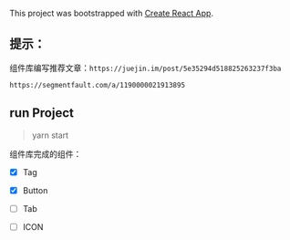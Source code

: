 This project was bootstrapped with [Create React App](https://github.com/facebook/create-react-app).

## 提示：
  组件库编写推荐文章：`https://juejin.im/post/5e35294d518825263237f3ba`

  `https://segmentfault.com/a/1190000021913895`

## run Project

> yarn start


组件库完成的组件：

- [x]  Tag
- [x]  Button
- [ ]  Tab
- [ ]  ICON




